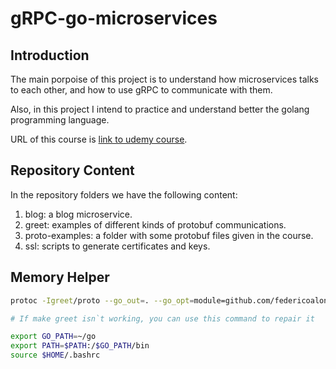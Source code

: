 # gRPC-go-microservices

## Introduction

The main porpoise of this project is to understand how microservices talks to each other, and how to use gRPC to communicate with them.

Also, in this project I intend to practice and understand better the golang programming language.

URL of this course is [link to udemy course](https://www.udemy.com/share/101Zo03@7j5uYCH61FX0Xqkd-vkDY6MNUaAOEqCZjkA_g1UQtvBr62TgxOlRiUAm6TMFBUyv/).

## Repository Content

In the repository folders we have the following content:

1. blog: a blog microservice.
2. greet: examples of different kinds of protobuf communications.
3. proto-examples: a folder with some protobuf files given in the course.
4. ssl: scripts to generate certificates and keys.

## Memory Helper

```bash
protoc -Igreet/proto --go_out=. --go_opt=module=github.com/federicoalonso/gRPC-go-microservices --go-grpc_out=. --go-grpc_opt=module=github.com/federicoalonso/gRPC-go-microservices greet/proto/dummy.proto

# If make greet isn`t working, you can use this command to repair it

export GO_PATH=~/go
export PATH=$PATH:/$GO_PATH/bin
source $HOME/.bashrc
```